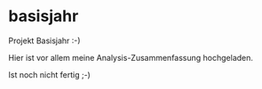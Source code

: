basisjahr
=========

Projekt Basisjahr :-)

Hier ist vor allem meine Analysis-Zusammenfassung hochgeladen.

Ist noch nicht fertig ;-)

